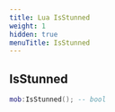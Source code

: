 ```yaml
---
title: Lua IsStunned
weight: 1
hidden: true
menuTitle: IsStunned
---
```

## IsStunned
```lua
mob:IsStunned(); -- bool
```